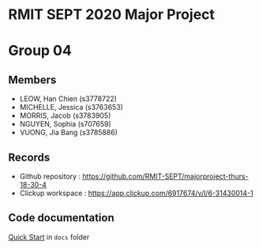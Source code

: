 # RMIT SEPT 2020 Major Project

# Group 04

## Members
* LEOW, Han Chien (s3778722)
* MICHELLE, Jessica (s3763653)
* MORRIS, Jacob (s3783905)
* NGUYEN, Sophia (s707659)
* VUONG, Jia Bang (s3785886)

## Records

* Github repository : https://github.com/RMIT-SEPT/majorproject-thurs-18-30-4
* Clickup workspace : https://app.clickup.com/6917674/v/l/6-31430014-1

## Code documentation

[Quick Start](/docs/README.md) in `docs` folder
